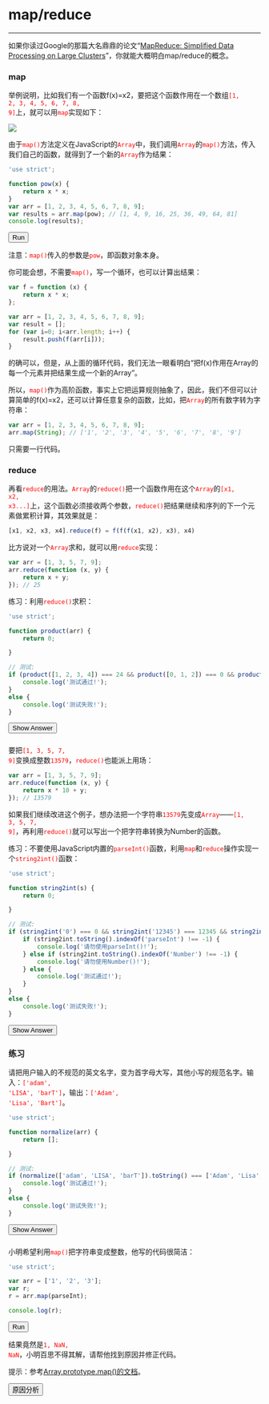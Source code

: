 <link rel="stylesheet" href="../../../../../static/css/button.css"/>
<link rel="stylesheet" href="../../../../../static/css/console.css"/>

# map/reduce
---

如果你读过Google的那篇大名鼎鼎的论文“[MapReduce: Simplified Data Processing on Large Clusters](http://research.google.com/archive/mapreduce.html)”，你就能大概明白map/reduce的概念。

### map
举例说明，比如我们有一个函数f(x)=x2，要把这个函数作用在一个数组<font color="red"><code>[1, 2, 3, 4, 5, 6, 7, 8, 9]</code></font>上，就可以用<font color="red"><code>map</code></font>实现如下：

![](https://www.liaoxuefeng.com/files/attachments/925425803658112/0)

由于<font color="red"><code>map()</code></font>方法定义在JavaScript的<font color="red"><code>Array</code></font>中，我们调用<font color="red"><code>Array</code></font>的<font color="red"><code>map()</code></font>方法，传入我们自己的函数，就得到了一个新的<font color="red"><code>Array</code></font>作为结果：

```javascript
'use strict';

function pow(x) {
    return x * x;
}
var arr = [1, 2, 3, 4, 5, 6, 7, 8, 9];
var results = arr.map(pow); // [1, 4, 9, 16, 25, 36, 49, 64, 81]
console.log(results);
```

<button class="run" onclick="(() => {
    const element = document.querySelector('p#map');
    try {
        'use strict';
        function pow(x) {
            return x * x;
        }
        var arr = [1, 2, 3, 4, 5, 6, 7, 8, 9];
        var results = arr.map(pow); // [1, 4, 9, 16, 25, 36, 49, 64, 81]
        console.log(results);
        element.classList.remove(['consoleError']);
        element.classList.add('consoleLog');
        element.removeAttribute('hidden');
        element.innerHTML = `<label class='consoleLog'>${results}</label>`;
    } catch (e) {
        element.classList.remove(['consoleLog']);
        element.classList.add('consoleError');
        element.removeAttribute('hidden');
        element.innerHTML = `<label class='consoleError'>${e}</label>`;
    }
})();">Run</button>
<p id="map" hidden></p>

注意：<font color="red"><code>map()</code></font>传入的参数是<font color="red"><code>pow</code></font>，即函数对象本身。

你可能会想，不需要<font color="red"><code>map()</code></font>，写一个循环，也可以计算出结果：

```javascript
var f = function (x) {
    return x * x;
};

var arr = [1, 2, 3, 4, 5, 6, 7, 8, 9];
var result = [];
for (var i=0; i<arr.length; i++) {
    result.push(f(arr[i]));
}
```

的确可以，但是，从上面的循环代码，我们无法一眼看明白“把f(x)作用在Array的每一个元素并把结果生成一个新的Array”。

所以，<font color="red"><code>map()</code></font>作为高阶函数，事实上它把运算规则抽象了，因此，我们不但可以计算简单的f(x)=x2，还可以计算任意复杂的函数，比如，把<font color="red"><code>Array</code></font>的所有数字转为字符串：

```javascript
var arr = [1, 2, 3, 4, 5, 6, 7, 8, 9];
arr.map(String); // ['1', '2', '3', '4', '5', '6', '7', '8', '9']
```

只需要一行代码。

### reduce
再看<font color="red"><code>reduce</code></font>的用法。<font color="red"><code>Array</code></font>的<font color="red"><code>reduce()</code></font>把一个函数作用在这个<font color="red"><code>Array</code></font>的<font color="red"><code>[x1, x2, x3...]</code></font>上，这个函数必须接收两个参数，<font color="red"><code>reduce()</code></font>把结果继续和序列的下一个元素做累积计算，其效果就是：

```javascript
[x1, x2, x3, x4].reduce(f) = f(f(f(x1, x2), x3), x4)
```

比方说对一个<font color="red"><code>Array</code></font>求和，就可以用<font color="red"><code>reduce</code></font>实现：

```javascript
var arr = [1, 3, 5, 7, 9];
arr.reduce(function (x, y) {
    return x + y;
}); // 25
```

练习：利用<font color="red"><code>reduce()</code></font>求积：

```javascript
'use strict';

function product(arr) {
    return 0;

}

// 测试:
if (product([1, 2, 3, 4]) === 24 && product([0, 1, 2]) === 0 && product([99, 88, 77, 66]) === 44274384) {
    console.log('测试通过!');
}
else {
    console.log('测试失败!');
}
```

<button class="run" onclick="(() => {
    const answer = `
'use strict';
function product(arr) {
    return arr.reduce((x, y) => {
        return x * y;
    });
}
`;
    alert(answer);
})();">Show Answer</button>
### 

要把<font color="red"><code>[1, 3, 5, 7, 9]</code></font>变换成整数<font color="red"><code>13579</code></font>，<font color="red"><code>reduce()</code></font>也能派上用场：

```javascript
var arr = [1, 3, 5, 7, 9];
arr.reduce(function (x, y) {
    return x * 10 + y;
}); // 13579
```

如果我们继续改进这个例子，想办法把一个字符串<font color="red"><code>13579</code></font>先变成<font color="red"><code>Array</code></font>——<font color="red"><code>[1, 3, 5, 7, 9]</code></font>，再利用<font color="red"><code>reduce()</code></font>就可以写出一个把字符串转换为Number的函数。

练习：不要使用JavaScript内置的<font color="red"><code>parseInt()</code></font>函数，利用<font color="red"><code>map</code></font>和<font color="red"><code>reduce</code></font>操作实现一个<font color="red"><code>string2int()</code></font>函数：

```javascript
'use strict';

function string2int(s) {
    return 0;

}

// 测试:
if (string2int('0') === 0 && string2int('12345') === 12345 && string2int('12300') === 12300) {
    if (string2int.toString().indexOf('parseInt') !== -1) {
        console.log('请勿使用parseInt()!');
    } else if (string2int.toString().indexOf('Number') !== -1) {
        console.log('请勿使用Number()!');
    } else {
        console.log('测试通过!');
    }
}
else {
    console.log('测试失败!');
}
```

<button class="run" onclick="(() => {
    const answer = `
'use strict';
function string2int(s) {
    return s.length > 1
        ? s.split('').reduce((x, y) => {
            return x * 10 + y * 1;
        })
        : s * 1;
}
`;
    alert(answer);
})();">Show Answer</button>
### 

### 练习
请把用户输入的不规范的英文名字，变为首字母大写，其他小写的规范名字。输入：<font color="red"><code>['adam', 'LISA', 'barT']</code></font>，输出：<font color="red"><code>['Adam', 'Lisa', 'Bart']</code></font>。

```javascript
'use strict';

function normalize(arr) {
    return [];

}

// 测试:
if (normalize(['adam', 'LISA', 'barT']).toString() === ['Adam', 'Lisa', 'Bart'].toString()) {
    console.log('测试通过!');
}
else {
    console.log('测试失败!');
}
```

<button class="run" onclick="(() => {
    const answer = `
'use strict';
function normalize(arr) {
    return arr.map(x => {
        return x.split('').reduce((y, z) => {
            return \`\${y.charAt(0).toUpperCase()}\${y.substring(1)}\${z.toLowerCase()}\`;
        });
    });
}
`;
    alert(answer);
})();">Show Answer</button>
### 

小明希望利用<font color="red"><code>map()</code></font>把字符串变成整数，他写的代码很简洁：

```javascript
'use strict';

var arr = ['1', '2', '3'];
var r;
r = arr.map(parseInt);

console.log(r);
```

<button class="run" onclick="(() => {
    const element = document.getElementById('parseInt');
    try {
        'use strict';
        var arr = ['1', '2', '3'];
        var r;
        r = arr.map(parseInt);
        console.log(r);
        element.classList.remove(['consoleError']);
        element.classList.add('consoleLog');
        element.removeAttribute('hidden');
        element.innerHTML = `<label class='consoleLog'>${r}</label>`;
    } catch (e) {
        element.classList.remove(['consoleLog']);
        element.classList.add('consoleError');
        element.removeAttribute('hidden');
        element.innerHTML = `<label class='consoleError'>${e}</label>`;
    }
})();">Run</button>
<p id="parseInt" hidden></p>

结果竟然是<font color="red"><code>1, NaN, NaN</code></font>，小明百思不得其解，请帮他找到原因并修正代码。

提示：参考[Array.prototype.map()的文档](https://developer.mozilla.org/en-US/docs/Web/JavaScript/Reference/Global_Objects/Array/map)。

<button class="analyze" onclick="(() => {
    this.classList.remove('analyze');
    this.classList.add('analyze-wait');
    this.innerHTML = '请先思考60秒...'
    setTimeout(() => {
        this.setAttribute('hidden', 'hidden');
        document.querySelector('dev#analyze').removeAttribute('hidden');
    }, 60 * 1000);
})();">原因分析</button>
### 

<dev id="analyze" hidden="hidden">
由于<code style="color: red">map()</code>接收的回调函数可以有3个参数：<code style="color: red">callback(currentValue, index, array)</code>，通常我们仅需要第一个参数，而忽略了传入的后面两个参数。不幸的是，<code style="color: red">parseInt(string, radix)</code>没有忽略第二个参数，导致实际执行的函数分别是：
<ul>
    <li>parseInt('1', 0); // 1, 按十进制转换</li>
    <li>parseInt('2', 1); // NaN, 没有一进制</li>
    <li>parseInt('3', 2); // NaN, 按二进制转换不允许出现3</li>
</ul>
可以改为<font color="red"><code>r = arr.map(Number);</code></font>，因为<font color="red"><code>Number(value)</code></font>函数仅接收一个参数。
</dev>
